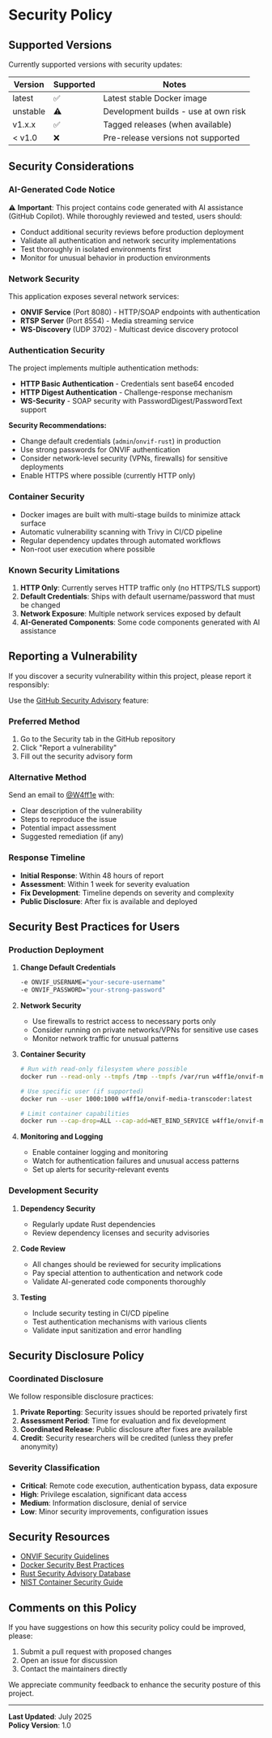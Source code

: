 # Security Policy

## Supported Versions

Currently supported versions with security updates:

| Version  | Supported          | Notes                                |
| -------- | ------------------ | ------------------------------------ |
| latest   | :white_check_mark: | Latest stable Docker image           |
| unstable | :warning:          | Development builds - use at own risk |
| v1.x.x   | :white_check_mark: | Tagged releases (when available)     |
| < v1.0   | :x:                | Pre-release versions not supported   |

## Security Considerations

### AI-Generated Code Notice

⚠️ **Important**: This project contains code generated with AI assistance (GitHub Copilot).
While thoroughly reviewed and tested, users should:

- Conduct additional security reviews before production deployment
- Validate all authentication and network security implementations
- Test thoroughly in isolated environments first
- Monitor for unusual behavior in production environments

### Network Security

This application exposes several network services:

- **ONVIF Service** (Port 8080) - HTTP/SOAP endpoints with authentication
- **RTSP Server** (Port 8554) - Media streaming service
- **WS-Discovery** (UDP 3702) - Multicast device discovery protocol

### Authentication Security

The project implements multiple authentication methods:

- **HTTP Basic Authentication** - Credentials sent base64 encoded
- **HTTP Digest Authentication** - Challenge-response mechanism
- **WS-Security** - SOAP security with PasswordDigest/PasswordText support

**Security Recommendations:**

- Change default credentials (`admin`/`onvif-rust`) in production
- Use strong passwords for ONVIF authentication
- Consider network-level security (VPNs, firewalls) for sensitive deployments
- Enable HTTPS where possible (currently HTTP only)

### Container Security

- Docker images are built with multi-stage builds to minimize attack surface
- Automatic vulnerability scanning with Trivy in CI/CD pipeline
- Regular dependency updates through automated workflows
- Non-root user execution where possible

### Known Security Limitations

1. **HTTP Only**: Currently serves HTTP traffic only (no HTTPS/TLS support)
2. **Default Credentials**: Ships with default username/password that must be changed
3. **Network Exposure**: Multiple network services exposed by default
4. **AI-Generated Components**: Some code components generated with AI assistance

## Reporting a Vulnerability

If you discover a security vulnerability within this project, please report it responsibly:

Use the [GitHub Security Advisory](https://github.com/W4ff1e/onvif-media-transcoder/security/advisories) feature:

### Preferred Method

1. Go to the Security tab in the GitHub repository
2. Click "Report a vulnerability"
3. Fill out the security advisory form

### Alternative Method

Send an email to [@W4ff1e](mailto:security@throud.org) with:

- Clear description of the vulnerability
- Steps to reproduce the issue
- Potential impact assessment
- Suggested remediation (if any)

### Response Timeline

- **Initial Response**: Within 48 hours of report
- **Assessment**: Within 1 week for severity evaluation
- **Fix Development**: Timeline depends on severity and complexity
- **Public Disclosure**: After fix is available and deployed

## Security Best Practices for Users

### Production Deployment

1. **Change Default Credentials**

   ```bash
   -e ONVIF_USERNAME="your-secure-username"
   -e ONVIF_PASSWORD="your-strong-password"
   ```

2. **Network Security**
   - Use firewalls to restrict access to necessary ports only
   - Consider running on private networks/VPNs for sensitive use cases
   - Monitor network traffic for unusual patterns

3. **Container Security**

   ```bash
   # Run with read-only filesystem where possible
   docker run --read-only --tmpfs /tmp --tmpfs /var/run w4ff1e/onvif-media-transcoder:latest
   
   # Use specific user (if supported)
   docker run --user 1000:1000 w4ff1e/onvif-media-transcoder:latest
   
   # Limit container capabilities
   docker run --cap-drop=ALL --cap-add=NET_BIND_SERVICE w4ff1e/onvif-media-transcoder:latest
   ```

4. **Monitoring and Logging**
   - Enable container logging and monitoring
   - Watch for authentication failures and unusual access patterns
   - Set up alerts for security-relevant events

### Development Security

1. **Dependency Security**
   - Regularly update Rust dependencies
   - Review dependency licenses and security advisories

2. **Code Review**
   - All changes should be reviewed for security implications
   - Pay special attention to authentication and network code
   - Validate AI-generated code components thoroughly

3. **Testing**
   - Include security testing in CI/CD pipeline
   - Test authentication mechanisms with various clients
   - Validate input sanitization and error handling

## Security Disclosure Policy

### Coordinated Disclosure

We follow responsible disclosure practices:

1. **Private Reporting**: Security issues should be reported privately first
2. **Assessment Period**: Time for evaluation and fix development
3. **Coordinated Release**: Public disclosure after fixes are available
4. **Credit**: Security researchers will be credited (unless they prefer anonymity)

### Severity Classification

- **Critical**: Remote code execution, authentication bypass, data exposure
- **High**: Privilege escalation, significant data access
- **Medium**: Information disclosure, denial of service
- **Low**: Minor security improvements, configuration issues

## Security Resources

- [ONVIF Security Guidelines](https://www.onvif.org/specs/guidelines.html)
- [Docker Security Best Practices](https://docs.docker.com/engine/security/)
- [Rust Security Advisory Database](https://rustsec.org/)
- [NIST Container Security Guide](https://nvlpubs.nist.gov/nistpubs/SpecialPublications/NIST.SP.800-190.pdf)

## Comments on this Policy

If you have suggestions on how this security policy could be improved, please:

1. Submit a pull request with proposed changes
2. Open an issue for discussion
3. Contact the maintainers directly

We appreciate community feedback to enhance the security posture of this project.

---

**Last Updated**: July 2025  
**Policy Version**: 1.0
